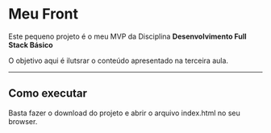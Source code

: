 # Meu Front

Este pequeno projeto é o meu MVP da Disciplina **Desenvolvimento Full Stack Básico**

O objetivo aqui é ilutsrar o conteúdo apresentado na terceira aula.

---

## Como executar

Basta fazer o download do projeto e abrir o arquivo index.html no seu browser.
